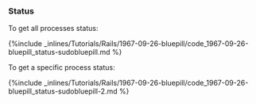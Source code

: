 <!-- post: -->


### Status

To get all processes status:



{%include _inlines/Tutorials/Rails/1967-09-26-bluepill/code_1967-09-26-bluepill_status-sudobluepill.md %}




To get a specific process status:



{%include _inlines/Tutorials/Rails/1967-09-26-bluepill/code_1967-09-26-bluepill_status-sudobluepill-2.md %}




